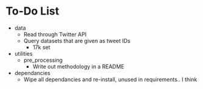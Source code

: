 # To-Do List

* data
  * Read through Twitter API
  * Query datasets that are given as tweet IDs
    * 17k set
* utilities
  * pre_processing
    * Write out methodology in a README
* dependancies
  * Wipe all dependancies and re-install, unused in requirements.. I think